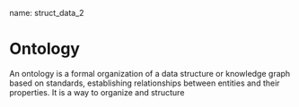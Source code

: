 name: struct_data_2
# Ontology

An ontology is a formal organization of a data structure or knowledge graph based on standards, establishing relationships between entities and their properties. It is a way to organize and structure 
